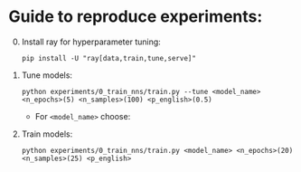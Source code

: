 # Guide to reproduce experiments:

0. Install ray for hyperparameter tuning:
    ```
    pip install -U "ray[data,train,tune,serve]"
    ```

1. Tune models:
    ```
    python experiments/0_train_nns/train.py --tune <model_name> <n_epochs>(5) <n_samples>(100) <p_english>(0.5)
    ```

    * For ``<model_name>`` choose: 

2. Train models:
    ```
    python experiments/0_train_nns/train.py <model_name> <n_epochs>(20) <n_samples>(25) <p_english>
    ```
